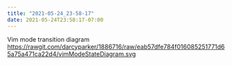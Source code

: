 ```yaml
---
title: "2021-05-24_23-58-17"
date: 2021-05-24T23:58:17-07:00
---
```


Vim mode transition diagram https://rawgit.com/darcyparker/1886716/raw/eab57dfe784f016085251771d65a75a471ca22d4/vimModeStateDiagram.svg
